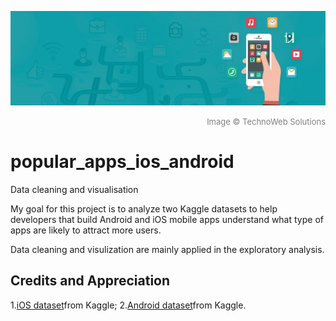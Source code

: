 ![Image](https://github.com/vcai01/popular_apps_ios_android/blob/master/mobile_1500_450.jpg)
<div align="right"><font color=grey size=2>Image © TechnoWeb Solutions</font></div>

# popular_apps_ios_android
Data cleaning and visualisation

My goal for this project is to analyze two Kaggle datasets to help developers that build Android and iOS mobile apps understand what type of apps are likely to attract more users.

Data cleaning and visulization are mainly applied in the exploratory analysis.

## Credits and Appreciation
1.<a href="https://www.kaggle.com/ramamet4/app-store-apple-data-set-10k-apps">iOS dataset</a>from Kaggle;
2.<a href="https://www.kaggle.com/lava18/google-play-store-apps">Android dataset</a>from Kaggle.

